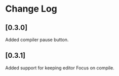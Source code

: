 # Change Log

## [0.3.0]
Added compiler pause button.

## [0.3.1]
Added support for keeping editor Focus on compile.  